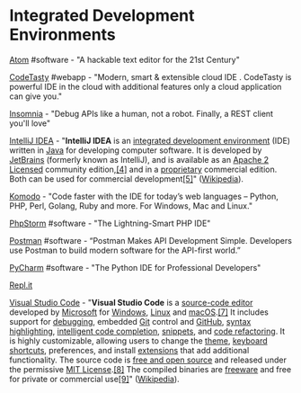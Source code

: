 # Integrated Development Environments

[Atom](https://atom.io/) \#software - "A hackable text editor for the 21st Century"

[CodeTasty](https://codetasty.com/) \#webapp - "Modern, smart & extensible cloud IDE. CodeTasty is powerful IDE in the cloud with additional features only a cloud application can give you."

[Insomnia](https://insomnia.rest/) - "Debug APIs like a human, not a robot. Finally, a REST client you'll love"

[IntelliJ IDEA](https://www.jetbrains.com/idea/) - "**IntelliJ IDEA** is an [integrated development environment](https://en.wikipedia.org/wiki/Integrated_development_environment) \(IDE\) written in [Java](https://en.wikipedia.org/wiki/Java_%28programming_language%29) for developing computer software. It is developed by [JetBrains](https://en.wikipedia.org/wiki/JetBrains) \(formerly known as IntelliJ\), and is available as an [Apache 2 Licensed](https://en.wikipedia.org/wiki/Apache_2_License) community edition,[\[4\]](https://en.wikipedia.org/wiki/IntelliJ_IDEA#cite_note-4) and in a [proprietary](https://en.wikipedia.org/wiki/Proprietary_software) commercial edition. Both can be used for commercial development[\[5\]](https://en.wikipedia.org/wiki/IntelliJ_IDEA#cite_note-5)" \([Wikipedia](https://en.wikipedia.org/wiki/IntelliJ_IDEA)\).

[Komodo](https://www.activestate.com/products/komodo-ide/) - "Code faster with the IDE for today’s web languages – Python, PHP, Perl, Golang, Ruby and more. For Windows, Mac and Linux."

[PhpStorm](https://www.jetbrains.com/phpstorm/) \#software - "The Lightning-Smart PHP IDE"

[Postman](https://www.getpostman.com/) \#software - “Postman Makes API Development Simple. Developers use Postman to build modern software for the API-first world.”

[PyCharm](https://www.jetbrains.com/pycharm/) \#software - "The Python IDE for Professional Developers"

[Repl.it](https://repl.it/~)

[Visual Studio Code](https://code.visualstudio.com/) - "**Visual Studio Code** is a [source-code editor](https://en.wikipedia.org/wiki/Source-code_editor) developed by [Microsoft](https://en.wikipedia.org/wiki/Microsoft) for [Windows](https://en.wikipedia.org/wiki/Windows), [Linux](https://en.wikipedia.org/wiki/Linux) and [macOS](https://en.wikipedia.org/wiki/MacOS).[\[7\]](https://en.wikipedia.org/wiki/Visual_Studio_Code#cite_note-TechCrunch-7) It includes support for [debugging](https://en.wikipedia.org/wiki/Debugging), embedded [Git](https://en.wikipedia.org/wiki/Git) control and [GitHub](https://en.wikipedia.org/wiki/GitHub), [syntax highlighting](https://en.wikipedia.org/wiki/Syntax_highlighting), [intelligent code completion](https://en.wikipedia.org/wiki/Intelligent_code_completion), [snippets](https://en.wikipedia.org/wiki/Snippet_%28programming%29), and [code refactoring](https://en.wikipedia.org/wiki/Code_refactoring). It is highly customizable, allowing users to change the [theme](https://en.wikipedia.org/wiki/Theme_%28computing%29), [keyboard shortcuts](https://en.wikipedia.org/wiki/Keyboard_shortcut), preferences, and install [extensions](https://en.wikipedia.org/wiki/Plug-in_%28computing%29) that add additional functionality. The source code is [free and open source](https://en.wikipedia.org/wiki/Free_and_open_source) and released under the permissive [MIT License](https://en.wikipedia.org/wiki/MIT_License).[\[8\]](https://en.wikipedia.org/wiki/Visual_Studio_Code#cite_note-8) The compiled binaries are [freeware](https://en.wikipedia.org/wiki/Freeware) and free for private or commercial use[\[9\]](https://en.wikipedia.org/wiki/Visual_Studio_Code#cite_note-9)" \([Wikipedia](https://en.wikipedia.org/wiki/Visual_Studio_Code)\).

